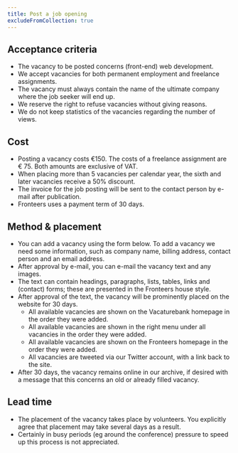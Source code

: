 ```yaml
---
title: Post a job opening
excludeFromCollection: true
---
```


## Acceptance criteria

-   The vacancy to be posted concerns (front-end) web development.
-   We accept vacancies for both permanent employment and freelance assignments.
-   The vacancy must always contain the name of the ultimate company where the job seeker will end up.
-   We reserve the right to refuse vacancies without giving reasons.
-   We do not keep statistics of the vacancies regarding the number of views.

## Cost

-   Posting a vacancy costs €150. The costs of a freelance assignment are € 75. Both amounts are exclusive of VAT.
-   When placing more than 5 vacancies per calendar year, the sixth and later vacancies receive a 50% discount.
-   The invoice for the job posting will be sent to the contact person by e-mail after publication.
-   Fronteers uses a payment term of 30 days.

## Method & placement

-   You can add a vacancy using the form below. To add a vacancy we need some information, such as company name, billing address, contact person and an email address.
-   After approval by e-mail, you can e-mail the vacancy text and any images.
-   The text can contain headings, paragraphs, lists, tables, links and (contact) forms; these are presented in the Fronteers house style.
-   After approval of the text, the vacancy will be prominently placed on the website for 30 days.
    -   All available vacancies are shown on the Vacaturebank homepage in the order they were added.
    -   All available vacancies are shown in the right menu under all vacancies in the order they were added.
    -   All available vacancies are shown on the Fronteers homepage in the order they were added.
    -   All vacancies are tweeted via our Twitter account, with a link back to the site.
-   After 30 days, the vacancy remains online in our archive, if desired with a message that this concerns an old or already filled vacancy.

## Lead time

-   The placement of the vacancy takes place by volunteers. You explicitly agree that placement may take several days as a result.
-   Certainly in busy periods (eg around the conference) pressure to speed up this process is not appreciated.
